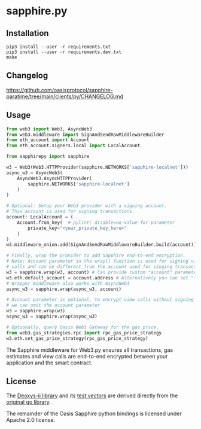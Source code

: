 # sapphire.py

## Installation

```shell
pip3 install --user -r requirements.txt
pip3 install --user -r requirements.dev.txt
make
```

## Changelog

https://github.com/oasisprotocol/sapphire-paratime/tree/main/clients/py/CHANGELOG.md

## Usage

```python
from web3 import Web3, AsyncWeb3
from web3.middleware import SignAndSendRawMiddlewareBuilder
from eth_account import Account
from eth_account.signers.local import LocalAccount

from sapphirepy import sapphire

w3 = Web3(Web3.HTTPProvider(sapphire.NETWORKS['sapphire-localnet']))
async_w3 = AsyncWeb3(
    AsyncWeb3.AsyncHTTPProvider(
        sapphire.NETWORKS['sapphire-localnet']
    )
)

# Optional: Setup your Web3 provider with a signing account.
# This account is used for signing transactions.
account: LocalAccount = (
    Account.from_key(  # pylint: disable=no-value-for-parameter
        private_key="<your_private_key_here>"
    )
)
w3.middleware_onion.add(SignAndSendRawMiddlewareBuilder.build(account))

# Finally, wrap the provider to add Sapphire end-to-end encryption.
# Note: Account parameter in the wrap() function is used for signing view
# calls and can be different from the account used for singing transactions.
w3 = sapphire.wrap(w3, account) # Can provide custom "account" parameter
w3.eth.default_account = account.address # Alternatively you can set "from" tx param each time for signed view calls
# Wrapper middleware also works with AsyncWeb3
async_w3 = sapphire.wrap(async_w3, account)

# Account parameter is optional, to encrypt view calls without signing 
# we can omit the account parameter
w3 = sapphire.wrap(w3)
async_w3 = sapphire.wrap(async_w3)

# Optionally, query Oasis Web3 Gateway for the gas price.
from web3.gas_strategies.rpc import rpc_gas_price_strategy
w3.eth.set_gas_price_strategy(rpc_gas_price_strategy)
```

The Sapphire middleware for Web3.py ensures all transactions, gas estimates and
view calls are end-to-end encrypted between your application and the smart
contract.


## License

The [Deoxys-ii library](sapphirepy/deoxysii.py) and its
[test vectors](tests/testdata/Deoxys-II-256-128.json) are derived directly
from the [original go library](https://github.com/oasisprotocol/deoxysii).

The remainder of the Oasis Sapphire python bindings is licensed under Apache 2.0
license.
